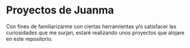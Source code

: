 # Proyectos de Juanma

Con fines de familiarizarme con ciertas herramientas y/o satisfacer las curiosidades que me surjan, estaré realizando unos proyectos que alojare en este repositorio. 
